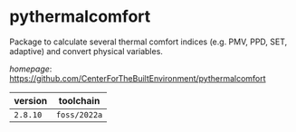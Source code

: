 # pythermalcomfort

Package to calculate several thermal comfort  indices (e.g. PMV, PPD, SET, adaptive) and convert physical variables.

*homepage*: <https://github.com/CenterForTheBuiltEnvironment/pythermalcomfort>

version | toolchain
--------|----------
``2.8.10`` | ``foss/2022a``
